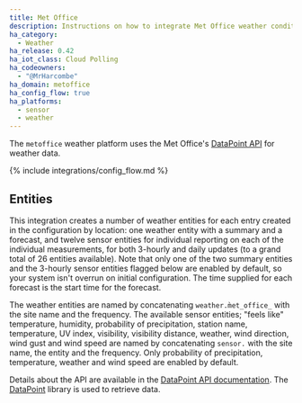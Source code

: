 ```yaml
---
title: Met Office
description: Instructions on how to integrate Met Office weather conditions into Home Assistant.
ha_category:
  - Weather
ha_release: 0.42
ha_iot_class: Cloud Polling
ha_codeowners:
  - "@MrHarcombe"
ha_domain: metoffice
ha_config_flow: true
ha_platforms:
  - sensor
  - weather
---
```


The `metoffice` weather platform uses the Met Office's [DataPoint API](https://www.metoffice.gov.uk/datapoint) for weather data.

{% include integrations/config_flow.md %}


## Entities

This integration creates a number of weather entities for each entry created in the configuration by location: one weather entity with a summary and a forecast, and twelve sensor entities for individual reporting on each of the individual measurements, for both 3-hourly and daily updates (to a grand total of 26 entities available). Note that only one of the two summary entities and the 3-hourly sensor entities flagged below are enabled by default, so your system isn't overrun on initial configuration. The time supplied for each forecast is the start time for the forecast.

The weather entities are named by concatenating `weather.m̀et_office_` with the site name and the frequency. The available sensor entities; "feels like" temperature, humidity, probability of precipitation, station name, temperature, UV index, visibility, visibility distance, weather, wind direction, wind gust and wind speed are named by concatenating `sensor.` with the site name, the entity and the frequency. Only probability of precipitation, temperature, weather and wind speed are enabled by default.

Details about the API are available in the [DataPoint API documentation](https://www.metoffice.gov.uk/services/data/datapoint/api-reference). The [DataPoint](https://github.com/EJEP/datapoint-python) library is used to retrieve data.
